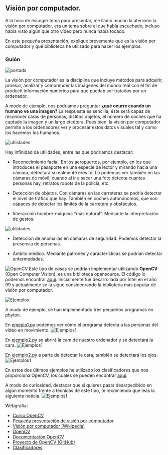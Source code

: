 ## Visión por computador.

A la hora de escoger tema para presentar, me llamó mucho la atención la visión por computador, era un tema sobre el que había escuchado, incluso había visto algún que otro vídeo pero nunca había tocado.

En este pequeña presentación, expliqué brevemente qué es la visión por computador y qué biblioteca he utilizado para hacer los ejemplos.

### Guión

![portada](https://github.com/sergiovp/PDIH/blob/master/Exposici%C3%B3n/images/P1.png)

La visión por computador es la disciplina que incluye métodos para adquirir, proesar, analizar y comprender las imágenes del mundo real con el fin de producit información numérica para que puedan ser tratados por un ordenador.

A modo de ejemplo, nos podríamos preguntar **¿qué ocurre cuando un humano ve una imagen?**
La respuesta es sencilla, éste será capaz de reconocer caras de personas, distitos objetos, el número de coches que ha captado la imagen y un largo etcétera. Pues bien, la visión por computador permite a los ordenadores ver y procesar estos datos visuales tal y como los hacemos los humanos.

![utilidades](https://github.com/sergiovp/PDIH/blob/master/Exposici%C3%B3n/images/P2.png)

Hay infinidad de utilidades, entre las que podríamos destacar:

+ Reconocimiento facial. En los aeropuertos, por ejemplo, en los que introduces el pasaporte en una especie de lector y mirando hacia una cámara, detectará si realmente eres tú. Lo podemos ver también en las cámaras de móvil, cuando al ir a sacar una foto detecta cuantas personas hay, retratos robots de la policia, etc.

+ Detección de objetos. Con cámaras en las carreteras se podría detectar el nivel de tráfico que hay. También en coches autonónomos, que son capaces de detectar los límites de la carretera y obstáculos.

+ Interacción hombre-máquina "más natural". Mediante la interpretación de gestos.

![utilidades](https://github.com/sergiovp/PDIH/blob/master/Exposici%C3%B3n/images/P3.png)

+ Detección de anomalías en cámaras de seguridad. Podemos detectar la presensia de personas.

+ Ámbito médico. Mediante patrones y características se podrían detectar enfermedades.

![OpenCV](https://github.com/sergiovp/PDIH/blob/master/Exposici%C3%B3n/images/P4.png)
Este tipo de cosas se podrían implementar utilizando **OpenCV** (Open Computer Vision), es una biblioteca opensource. El código lo podemos encontrar [aquí](https://github.com/opencv/opencv). Inicialmente fue desarrollada por Intel en el año 99 y actualmente se la sigue considenrando la biblioteca más popular de visión por computador.

![Ejemplos](https://github.com/sergiovp/PDIH/blob/master/Exposici%C3%B3n/images/P5.png)

A modo de ejemplo, se han implementado tres pequeños programas en phyton.

En [emeplo1.py]() podemos ver cómo el programa detecta a las personas del vídeo en movimiento.
![Ejemplos1](https://github.com/sergiovp/PDIH/blob/master/Exposici%C3%B3n/images/gente1.png)

En [ejemplo2.py]() se abrirá la cam de nuestro ordenador y se detectará la cara.
![Ejemplos1](https://github.com/sergiovp/PDIH/blob/master/Exposici%C3%B3n/images/yo1.png)

En [ejemplo2.py]() a parte de detectar la cara, también se detectará los ojos.
![Ejemplos1](https://github.com/sergiovp/PDIH/blob/master/Exposici%C3%B3n/images/yo2.png)

En estos dos últimos ejemplos he utilizado los clasificadores que nos proporciona OpenCV, los cuales se pueden encontrar [aquí](https://github.com/opencv/opencv/tree/master/data).

A modo de curiosidad, destacar que si quieres pasar desarpecibido en algún momento frente a técnicas de este tipo, te recomiendo que leas la siguiente noticia.
![Ejemplos1]()

Webgrafía:

+ [Curso OpenCV](https://www.youtube.com/playlist?list=PLS1QulWo1RIa7D1O6skqDQ-JZ1GGHKK-K)
+ [Pequeña presentación de visión por computador](http://www.ehu.eus/ccwintco/uploads/d/d4/PresentacionMundoVirtual.pdf)
+ [Visión por computador (Wikipedia)](https://www.google.es/url?sa=t&rct=j&q=&esrc=s&source=web&cd=8&cad=rja&uact=8&ved=2ahUKEwib96jL-sLpAhUnDWMBHUMXAaYQFjAHegQIEBAF&url=https%3A%2F%2Fes.wikipedia.org%2Fwiki%2FVisi%25C3%25B3n_artificial&usg=AOvVaw3h7AN6yrFwNY8Q2k32ujaF)
+ [OpenCV](https://opencv.org/)
+ [Documentación OpenCV](https://docs.opencv.org/)
+ [Proyecto de OpenCV (GitHub)](https://github.com/opencv/opencv)
+ [Clasificadores](https://github.com/opencv/opencv/tree/master/data)
